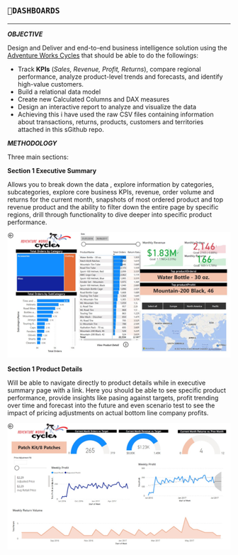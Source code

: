 ## `💨DASHBOARDS `

---

**_OBJECTIVE_**

Design and Deliver and end-to-end business intelligence solution using the [Adventure Works Cycles](https://github.com/kuta-ndze/KPIDashboarding/blob/main/AdventureWorks.pdf) that should be able to do the followings:

- Track **KPIs** (_Sales, Revenue, Profit, Returns_), compare regional performance, analyze product-level trends and forecasts, and identify high-value customers.
- Build a relational data model
- Create new Calculated Columns and DAX measures
- Design an interactive report to analyze and visualize the data
- Achieving this i have used the raw CSV files containing information about transactions, returns, products, customers and territories attached in this sGithub repo.

**_METHODOLOGY_**

Three main sections:

**Section 1 Executive Summary**

Allows you to break down the data , explore information by categories, subcategories, explore core business KPIs, revenue, order volume and returns for the current month, snapshots of most ordered product and top revenue product and the ability to filter down the entire page by specific regions, drill through functionality to dive deeper into specific product performance.

![Executive Summary](https://github.com/kuta-ndze/KPIDashboarding/blob/main/advwrks1.jpg)

**Section 1 Product Details**

Will be able to navigate directly to product details while in executive summary page with a link. Here you should be able to see specific product performance, provide insights like pasing against targets, profit trending over time and forecast into the future and even scenario test to see the impact of pricing adjustments on actual bottom line company profits.

![Product details](https://github.com/kuta-ndze/KPIDashboarding/blob/main/advwrks2.jpg)
